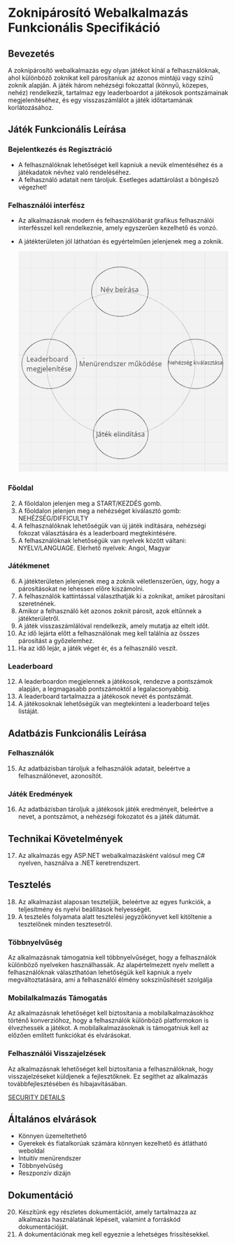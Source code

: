 # Zoknipárosító Webalkalmazás Funkcionális Specifikáció

## Bevezetés

A zoknipárosító webalkalmazás egy olyan játékot kínál a felhasználóknak, ahol különböző zoknikat kell párosítaniuk az azonos mintájú vagy színű zoknik alapján. A játék három nehézségi fokozattal (könnyű, közepes, nehéz) rendelkezik, tartalmaz egy leaderboardot a játékosok pontszámainak megjelenítéséhez, és egy visszaszámlálót a játék időtartamának korlátozásához.

## Játék Funkcionális Leírása

### Bejelentkezés és Regisztráció

- A felhasználóknak lehetőséget kell kapniuk a nevük elmentéséhez és a játékadatok névhez való rendeléséhez.
- A felhasználó adatait nem tároljuk. Esetleges adattárolást a böngésző végezhet!

### Felhasználói interfész
- Az alkalmazásnak modern és felhasználóbarát grafikus felhasználói interfésszel kell rendelkeznie, amely egyszerűen kezelhető és vonzó.
- A játékterületen jól láthatóan és egyértelműen jelenjenek meg a zoknik.

   ![](https://github.com/albertbokor-unideb/zokniparosito-jatek/blob/main/ProjectStructure/img/Untitled.png)


### Főoldal

2. A főoldalon jelenjen meg a START/KEZDÉS gomb.
3. A főoldalon jelenjen meg a nehézséget kiválasztó gomb: NEHÉZSÉG/DIFFICULTY 
4. A felhasználóknak lehetőségük van új játék indítására, nehézségi fokozat választására és a leaderboard megtekintésére.
5. A felhasználóknak lehetőségük van nyelvek között váltani: NYELV/LANGUAGE. Elérhető nyelvek: Angol, Magyar

### Játékmenet

6. A játékterületen jelenjenek meg a zoknik véletlenszerűen, úgy, hogy a párosításokat ne lehessen előre kiszámolni.
7. A felhasználók kattintással választhatják ki a zoknikat, amiket párosítani szeretnének.
8. Amikor a felhasználó két azonos zoknit párosít, azok eltűnnek a játékterületről.
9. A játék visszaszámlálóval rendelkezik, amely mutatja az eltelt időt.
10. Az idő lejárta előtt a felhasználónak meg kell találnia az összes párosítást a győzelemhez.
11. Ha az idő lejár, a játék véget ér, és a felhasználó veszít.

### Leaderboard

12. A leaderboardon megjelennek a játékosok, rendezve a pontszámok alapján, a legmagasabb pontszámoktól a legalacsonyabbig.
13. A leaderboard tartalmazza a játékosok nevét és pontszámát.
14. A játékosoknak lehetőségük van megtekinteni a leaderboard teljes listáját.

## Adatbázis Funkcionális Leírása

### Felhasználók

15. Az adatbázisban tároljuk a felhasználók adatait, beleértve a felhasználónevet, azonosítót.

### Játék Eredmények

16. Az adatbázisban tároljuk a játékosok játék eredményeit, beleértve a nevet, a pontszámot, a nehézségi fokozatot és a játék dátumát.

## Technikai Követelmények

17. Az alkalmazás egy ASP.NET webalkalmazásként valósul meg C# nyelven, használva a .NET keretrendszert.

## Tesztelés

18. Az alkalmazást alaposan teszteljük, beleértve az egyes funkciók, a teljesítmény és nyelvi beállítások helyességét.
19. A tesztelés folyamata alatt tesztelési jegyzőkönyvet kell kitöltenie a tesztelőnek minden tesztesetről.

### Többnyelvűség
Az alkalmazásnak támogatnia kell többnyelvűséget, hogy a felhasználók különböző nyelveken használhassák. Az alapértelmezett nyelv mellett a felhasználóknak választhatóan lehetőségük kell kapniuk a nyelv megváltoztatására, ami a felhasználói élmény sokszínűsítését szolgálja

### Mobilalkalmazás Támogatás
Az alkalmazásnak lehetőséget kell biztosítania a mobilalkalmazásokhoz történő konverzióhoz, hogy a felhasználók különböző platformokon is élvezhessék a játékot. A mobilalkalmazásoknak is támogatniuk kell az előzően említett funkciókat és elvárásokat.

### Felhasználói Visszajelzések
Az alkalmazásnak lehetőséget kell biztosítania a felhasználóknak, hogy visszajelzéseket küldjenek a fejlesztőknek. Ez segíthet az alkalmazás továbbfejlesztésében és hibajavításában.

[SECURITY DETAILS](https://github.com/albertbokor-unideb/zokniparosito-jatek/blob/main/SECURITY.md)

## Általános elvárások
- Könnyen üzemeltethető
- Gyerekek és fiatalkorúak számára könnyen kezelhető és átlátható weboldal
- Intuitív menürendszer
- Többnyelvűség
- Reszponzív dizájn

## Dokumentáció

20. Készítünk egy részletes dokumentációt, amely tartalmazza az alkalmazás használatának lépéseit, valamint a forráskód dokumentációját.
21. A dokumentációnak meg kell egyeznie a lehetséges frissítésekkel.
